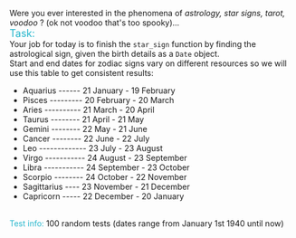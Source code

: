 Were you ever interested in the phenomena of <i>astrology, star signs, tarot, voodoo </i>? (ok not voodoo that's too spooky)...<br>
<font size="4" color="#25B6CC">Task:</font><br>
Your job for today is to finish the <code>star_sign</code> function  by finding the astrological sign, given the  birth details as a <code>Date</code> object.<br> Start and end dates for zodiac signs vary on different resources so we will use this table to get consistent results:
<ul>
<li>Aquarius ------ 21 January - 19 February </li>
<li>Pisces --------- 20 February - 20 March</li>
<li>Aries ---------- 21 March - 20 April</li>
<li>Taurus -------- 21 April - 21 May</li>
<li>Gemini -------- 22 May - 21 June</li>
<li>Cancer -------- 22 June - 22 July</li>
<li>Leo ------------- 23 July - 23 August</li>
<li>Virgo ----------- 24 August - 23 September</li>
<li>Libra ----------- 24 September - 23 October</li>
<li>Scorpio -------- 24 October - 22 November</li>
<li>Sagittarius ---- 23 November - 21 December</li>
<li>Capricorn ----- 22 December - 20 January</li>
</ul>
<br>
<font color="#25B6CC">Test info:</font> 100 random tests (dates range from January 1st 1940 until now)